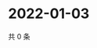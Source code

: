 # 2022-01-03

共 0 条

<!-- BEGIN WEIBO -->
<!-- 最后更新时间 Mon Jan 03 2022 17:01:02 GMT+0800 (China Standard Time) -->

<!-- END WEIBO -->
